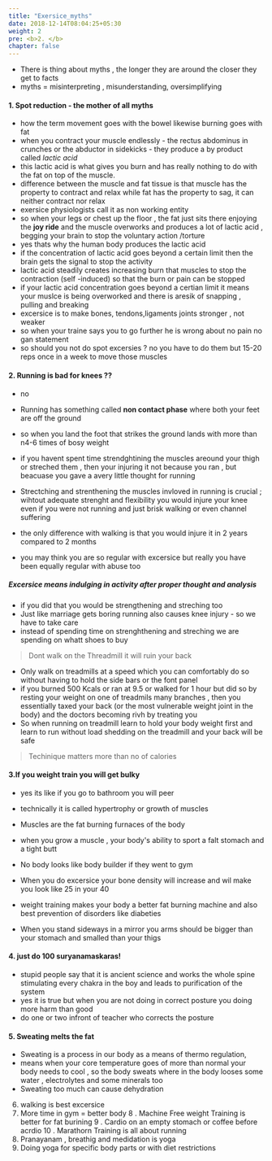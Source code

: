 ```yaml
---
title: "Exersice_myths"
date: 2018-12-14T08:04:25+05:30
weight: 2
pre: <b>2. </b>
chapter: false
---
```


- There is thing about myths  , the longer they are around the closer they get to facts
- myths  = misinterpreting , misunderstanding, oversimplifying

#### 1. Spot reduction - the mother of all myths

- how the term movement goes with the bowel likewise burning goes with fat
- when you contract your muscle endlessly  - the rectus abdominus in crunches or the abductor in sidekicks  - they produce a by product called _lactic acid_
- this lactic acid is what gives you burn and has really nothing to do with the fat on top of the muscle.
- difference between the muscle and fat tissue is that muscle has the property to contract and relax while fat has the property to sag, it can neither contract nor relax 
- exersice physiologists call it as non working entity
- so when your legs or chest up the floor , the fat just sits there enjoying the __joy ride__ and the muscle overworks and produces a lot of lactic acid , begging your brain to stop the voluntary action /torture
- yes thats why the human body produces the lactic acid
- if the concentration of lactic acid goes beyond a certain limit then the brain gets the signal to stop the activity 
- lactic acid steadily creates increasing burn that muscles to stop the contraction (self -induced) so that the burn or pain can be stopped
- if your lactic acid concentration goes beyond a certian limit it means your muslce is being overworked and there is aresik of snapping  , pulling and breaking
- excersice is to make bones, tendons,ligaments joints stronger  , not weaker
- so when your traine says you to go further he is wrong about no pain no gan statement
- so should you not do spot excersies ? no you have to do them but 15-20 reps once in a week to move those muscles

#### 2. Running is bad for knees ??
- no
- Running has something called __non contact phase__ where both your feet are off the ground 
- so when you land the foot that strikes the ground lands with more than n4-6 times of bosy weight
- if you havent spent time strendghtining the muscles areound your thigh or streched them , then your injuring it not because you ran , but beacuase you gave a avery little thought for running

- Strectching and strenthening the muscles invloved in running is crucial ; wihtout adequate strenght and flexibility you would injure your knee even if you were not running and just brisk walking or even channel suffering
- the only difference with walking is that you would injure it in 2 years compared to 2 months
- you may think you are so regular with excersice but really you have been equally regular with abuse too

##### Excersice means indulging in activity after proper thought and analysis
- if you did that you would be strengthening and streching too
- Just like marriage gets boring running also causes knee injury - so we have to take care
- instead of spending time on strenghthening and streching we are spending on whatt shoes to buy

> Dont walk on the Threadmill it will ruin your back

- Only walk on treadmills at a speed which you can comfortably do so without having to hold the side bars or the font panel 
- if you burned 500 Kcals or ran at 9.5 or walked for 1 hour but did so by resting your weight on one of treadmils many branches , then you essentially taxed your back (or the most vulnerable weight joint in the body)
and the doctors becoming rivh by treating you
- So when running on treadmill learn to hold your body weight first and learn to run without load shedding on the treadmill and your back will be safe
> Techinique matters more than no of calories


#### 3.If you weight train you will get bulky 

- yes its like if you go to bathroom you will peer
- technically it is called hypertrophy or growth of muscles

- Muscles are the fat burning furnaces of the body
- when you grow a muscle , your body's ability to sport a falt stomach
and a tight butt 
- No body looks like body builder if they went to gym
- When you do excersice your bone density will increase and wil make you look like 25 in your 40
- weight training makes your body a better fat burning machine and also best prevention of disorders like diabeties
- When you stand sideways in a mirror you arms should be bigger than your stomach and smalled than your thigs

#### 4. just do 100 suryanamaskaras!

- stupid people say that it is ancient science and works the whole spine stimulating every chakra in the boy and leads to purification of the system
- yes it is true but when you are not doing in correct posture you doing more harm than good
- do one or two infront of teacher who corrects the posture

#### 5. Sweating melts the fat
- Sweating is a process in our body as a means of thermo regulation,
- means when your core temperature goes of more than normal your body needs to cool , so the body sweats where in the body looses some water , electrolytes and some minerals too
- Sweating too much can cause dehydration

6. walking is best excersice
7. More time in gym = better body
8 . Machine Free weight Training is better for fat burining
9 . Cardio on an empty stomach or coffee before acrdio
10 . Marathorn Training is all about running
11. Pranayanam , breathig and medidation is yoga
12. Doing yoga for specific body parts or with diet restrictions





